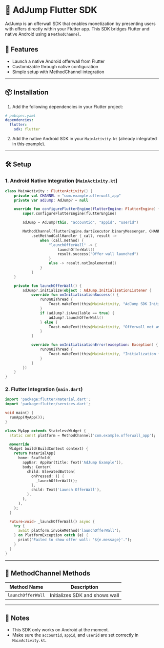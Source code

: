 # 📱 AdJump Flutter SDK

AdJump is an offerwall SDK that enables monetization by presenting users with offers directly within your Flutter app. This SDK bridges Flutter and native Android using a `MethodChannel`.

## 🧩 Features

- Launch a native Android offerwall from Flutter
- Customizable through native configuration
- Simple setup with MethodChannel integration

---

## 📦 Installation

1. Add the following dependencies in your Flutter project:

```yaml
# pubspec.yaml
dependencies:
  flutter:
    sdk: flutter
```

2. Add the native Android SDK in your `MainActivity.kt` (already integrated in this example).

---

## 🛠️ Setup

### 1. Android Native Integration (`MainActivity.kt`)

```kotlin
class MainActivity : FlutterActivity() {
    private val CHANNEL = "com.example.offerwall_app"
    private var adJump: AdJump? = null

    override fun configureFlutterEngine(flutterEngine: FlutterEngine) {
        super.configureFlutterEngine(flutterEngine)

        adJump = AdJump(this, "accountid", "appid", "userid")

        MethodChannel(flutterEngine.dartExecutor.binaryMessenger, CHANNEL)
            .setMethodCallHandler { call, result ->
                when (call.method) {
                    "launchOfferWall" -> {
                        launchOfferWall()
                        result.success("Offer wall launched")
                    }
                    else -> result.notImplemented()
                }
            }
    }

    private fun launchOfferWall() {
        adJump?.initialize(object : AdJump.InitialisationListener {
            override fun onInitialisationSuccess() {
                runOnUiThread {
                    Toast.makeText(this@MainActivity, "AdJump SDK Initialized", Toast.LENGTH_SHORT).show()
                }
                if (adJump?.isAvailable == true) {
                    adJump?.launchOfferWall()
                } else {
                    Toast.makeText(this@MainActivity, "Offerwall not available!", Toast.LENGTH_SHORT).show()
                }
            }

            override fun onInitialisationError(exception: Exception) {
                runOnUiThread {
                    Toast.makeText(this@MainActivity, "Initialization failed: ${exception.message}", Toast.LENGTH_SHORT).show()
                }
            }
        })
    }
}
```

### 2. Flutter Integration (`main.dart`)

```dart
import 'package:flutter/material.dart';
import 'package:flutter/services.dart';

void main() {
  runApp(MyApp());
}

class MyApp extends StatelessWidget {
  static const platform = MethodChannel('com.example.offerwall_app');

  @override
  Widget build(BuildContext context) {
    return MaterialApp(
      home: Scaffold(
        appBar: AppBar(title: Text('AdJump Example')),
        body: Center(
          child: ElevatedButton(
            onPressed: () {
              _launchOfferWall();
            },
            child: Text('Launch OfferWall'),
          ),
        ),
      ),
    );
  }

  Future<void> _launchOfferWall() async {
    try {
      await platform.invokeMethod('launchOfferWall');
    } on PlatformException catch (e) {
      print("Failed to show offer wall: '${e.message}'.");
    }
  }
}
```

---

## 🔄 MethodChannel Methods

| Method Name        | Description                    |
|--------------------|--------------------------------|
| `launchOfferWall`  | Initializes SDK and shows wall |

---

## 📌 Notes

- This SDK only works on Android at the moment.
- Make sure the `accountid`, `appid`, and `userid` are set correctly in `MainActivity.kt`.
